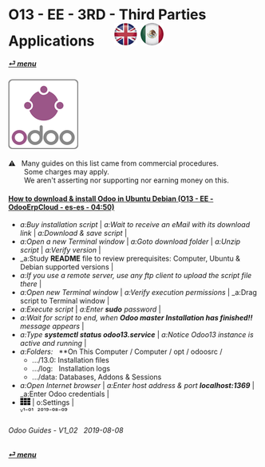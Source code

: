 # O13 - EE - 3RD - Third Parties Applications &nbsp;&nbsp;&nbsp;&nbsp; [![en-uk](/doc/img/flg/en-uk-flg-btn-sml.png)](/en-uk/o13/ee/3rd/en-uk-o13-ee-3rd-third-parties-guides.md) [ ![es-mx](/doc/img/flg/es-mx-flg-btn-sml.png)](/es-mx/o13/ee/3rd/es-mx-o13-ee-3rd-third-parties-guides.md)
#### [_&#x23CE; menu_](/en-uk/o13/ee/en-uk-o13-ee-guides-menu.md "Back to EE menu")  
### ![ThirdParties](/doc/img/third_parties.png)
[ⱽ¹²³⁴⁵⁶⁷⁸⁹⁰⁻]: # (ⱽ¹²³⁴⁵⁶⁷⁸⁹⁰⁻)

  &#x26A0; &nbsp;&nbsp;Many guides on this list came from commercial procedures.  
    &nbsp;&nbsp;&nbsp;&nbsp;&nbsp;&nbsp;&nbsp;&nbsp;Some charges may apply.  
    &nbsp;&nbsp;&nbsp;&nbsp;&nbsp;&nbsp;&nbsp;&nbsp;We aren't asserting nor supporting nor earning money on this.  

#### [How to download & install Odoo in Ubuntu Debian (O13 - EE - OdooErpCloud - es-es - 04:50)](https://youtube.com/embed/AHn9LukC2lw?autoplay=1&start=0&end=269&rel=0)  

- _a:Buy installation script_ | _a:Wait to receive an eMail with its download link_ | _a:Download & save script_ |  
- _a:Open a new Terminal window_ | _a:Goto download folder_ | _a:Unzip script_ |  _a:Verify version_ |  
- _a:Study **README** file to review prerequisites: Computer, Ubuntu & Debian supported versions |  
- _a:If you use a remote server, use any ftp client to upload the script file there_ |  
- _a:Open new Terminal window_ |  _a:Verify execution permissions_ | _a:Drag script to Terminal window |  
- _a:Execute script_ | _a:Enter **sudo** password_ | 
- _a:Wait for script to end, when **Odoo master Installation has finished!!** message appears_ |  
- _a:Type **systemctl status odoo13.service**_ | _a:Notice Odoo13 instance is active and running_ |  
- _a:Folders:_ &nbsp; **On This Computer / Computer / opt / odoosrc /  
   - .../13.0: Installation files  
   - .../log: &nbsp; Installation logs  
   - .../data: Databases, Addons & Sessions  
- _a:Open Internet browser_  | _a:Enter host address & port **localhost:1369**_ | _a:Enter Odoo credentials |  
- ![apps](/doc/img/apps.png) | o:Settings |  
  ⱽ¹⁻⁰¹ &nbsp;²⁰¹⁹⁻⁰⁸⁻⁰⁹

###### Odoo Guides - V1_02 &nbsp; 2019-08-08  
**[_&#x23CE; menu_](/en-uk/o13/ee/en-uk-o13-ee-guides-menu.md)**  

